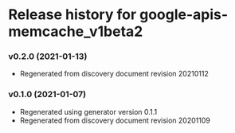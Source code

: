 # Release history for google-apis-memcache_v1beta2

### v0.2.0 (2021-01-13)

* Regenerated from discovery document revision 20210112

### v0.1.0 (2021-01-07)

* Regenerated using generator version 0.1.1
* Regenerated from discovery document revision 20201109

